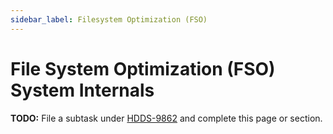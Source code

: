 ```yaml
---
sidebar_label: Filesystem Optimization (FSO)
---
```


# File System Optimization (FSO) System Internals

**TODO:** File a subtask under [HDDS-9862](https://issues.apache.org/jira/browse/HDDS-9862) and complete this page or section.
